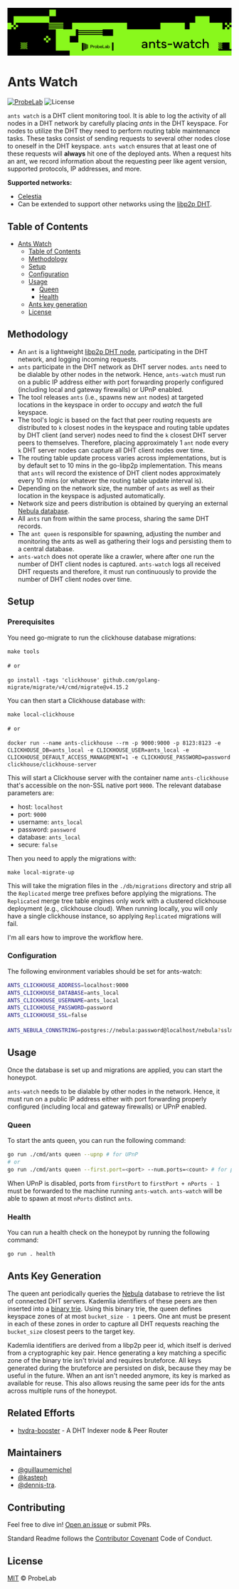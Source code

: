![Ants ProbeLab Logo](./resources/banner-ants-watch.svg)

# Ants Watch

[![ProbeLab](https://img.shields.io/badge/made%20by-ProbeLab-blue.svg)](https://probelab.io)
![License](https://img.shields.io/github/license/probe-lab/ants-watch)

`ants watch` is a DHT client monitoring tool. It is able to log the activity of all nodes in a DHT network by
carefully placing _ants_ in the DHT keyspace. For nodes to utilize the DHT they need to perform routing table maintenance tasks. 
These tasks consist of sending requests to several other nodes close to oneself in the DHT keyspace. `ants watch` ensures
that at least one of these requests will **always** hit one of the deployed ants. When a request hits an ant, we record information about the requesting peer like agent version,
supported protocols, IP addresses, and more.

**Supported networks:**

* [Celestia](https://celestia.org/)
* Can be extended to support other networks using the [libp2p DHT](https://github.com/libp2p/specs/tree/master/kad-dht).


## Table of Contents

- [Ants Watch](#ants-watch)
	- [Table of Contents](#table-of-contents)
	- [Methodology](#methodology)
	- [Setup](#setup)
	- [Configuration](#configuration)
	- [Usage](#usage)
		- [Queen](#queen)
		- [Health](#health)
	- [Ants key generation](#ants-key-generation)
	- [License](#license)


## Methodology

* An `ant` is a lightweight [libp2p DHT node](https://github.com/libp2p/go-libp2p-kad-dht), participating in the DHT network, and logging incoming requests.
* `ants` participate in the DHT network as DHT server nodes. `ants` need to be dialable by other nodes in the network. Hence, `ants-watch` must run on a public IP address either with port forwarding properly configured (including local and gateway firewalls) or UPnP enabled.
* The tool releases `ants` (i.e., spawns new `ant` nodes) at targeted locations in the keyspace in order to _occupy_ and _watch_ the full keyspace.
* The tool's logic is based on the fact that peer routing requests are distributed to `k` closest nodes in the keyspace and routing table updates by DHT client (and server) nodes need to find the `k` closest DHT server peers to themselves. Therefore, placing approximately 1 `ant` node every `k` DHT server nodes can capture all DHT client nodes over time.
* The routing table update process varies across implementations, but is by default set to 10 mins in the go-libp2p implementation. This means that `ants` will record the existence of DHT client nodes approximately every 10 mins (or whatever the routing table update interval is).
* Depending on the network size, the number of `ants` as well as their location in the keyspace is adjusted automatically.
* Network size and peers distribution is obtained by querying an external [Nebula database](https://github.com/dennis-tra/nebula).
* All `ants` run from within the same process, sharing the same DHT records.
* The `ant queen` is responsible for spawning, adjusting the number and monitoring the ants as well as gathering their logs and persisting them to a central database.
* `ants-watch` does not operate like a crawler, where after one run the number of DHT client nodes is captured. `ants-watch` logs all received DHT requests and therefore, it must run continuously to provide the number of DHT client nodes over time.


## Setup

### Prerequisites

You need go-migrate to run the clickhouse database migrations:

```shell
make tools

# or

go install -tags 'clickhouse' github.com/golang-migrate/migrate/v4/cmd/migrate@v4.15.2
```

You can then start a Clickhouse database with:

```shell
make local-clickhouse

# or

docker run --name ants-clickhouse --rm -p 9000:9000 -p 8123:8123 -e CLICKHOUSE_DB=ants_local -e CLICKHOUSE_USER=ants_local -e CLICKHOUSE_DEFAULT_ACCESS_MANAGEMENT=1 -e CLICKHOUSE_PASSWORD=password clickhouse/clickhouse-server
```

This will start a Clickhouse server with the container name `ants-clickhouse` that's accessible on the non-SSL native port `9000`. The relevant database parameters are:

* host: `localhost`
* port: `9000`
* username: `ants_local`
* password: `password`
* database: `ants_local`
* secure: `false`

Then you need to apply the migrations with:

```shell
make local-migrate-up
```

This will take the migration files in the `./db/migrations` directory and strip all the `Replicated` merge tree prefixes before applying the migrations.
The `Replicated` merge tree table engines only work with a clustered clickhouse deployment (e.g., clickhouse cloud). When
running locally, you will only have a single clickhouse instance, so applying `Replicated` migrations will fail.

I'm all ears how to improve the workflow here.

### Configuration

The following environment variables should be set for ants-watch:

```sh
ANTS_CLICKHOUSE_ADDRESS=localhost:9000
ANTS_CLICKHOUSE_DATABASE=ants_local
ANTS_CLICKHOUSE_USERNAME=ants_local
ANTS_CLICKHOUSE_PASSWORD=password
ANTS_CLICKHOUSE_SSL=false

ANTS_NEBULA_CONNSTRING=postgres://nebula:password@localhost/nebula?sslmode=disable # change with proper values for the datbase you want to use
```

## Usage

Once the database is set up and migrations are applied, you can start the honeypot.

`ants-watch` needs to be dialable by other nodes in the network. Hence, it must run on a public IP address either with port forwarding properly configured (including local and gateway firewalls) or UPnP enabled.

### Queen

To start the ants queen, you can run the following command:

```sh
go run ./cmd/ants queen --upnp # for UPnP
# or
go run ./cmd/ants queen --first.port=<port> --num.ports=<count> # for port forwarding
```

When UPnP is disabled, ports from `firstPort` to `firstPort + nPorts - 1` must be forwarded to the machine running `ants-watch`. `ants-watch` will be able to spawn at most `nPorts` distinct `ants`.

### Health

You can run a health check on the honeypot by running the following command:

```sh
go run . health
```

## Ants Key Generation

The queen ant periodically queries the [Nebula](https://github.com/dennis-tra/nebula) database to retrieve the list of connected DHT servers. Kademlia identifiers of these peers are then inserted into a [binary trie](https://github.com/guillaumemichel/py-binary-trie/). Using this binary trie, the queen defines keyspace zones of at most `bucket_size - 1` peers. One ant must be present in each of these zones in order to capture all DHT requests reaching the `bucket_size` closest peers to the target key.

Kademlia identifiers are derived from a libp2p peer id, which itself is derived from a cryptographic key pair. Hence generating a key matching a specific zone of the binary trie isn't trivial and requires bruteforce. All keys generated during the bruteforce are persisted on disk, because they may be useful in the future. When an ant isn't needed anymore, its key is marked as available for reuse. This also allows reusing the same peer ids for the ants across multiple runs of the honeypot.

## Related Efforts

- [hydra-booster](https://github.com/libp2p/hydra-booster) - A DHT Indexer node & Peer Router

## Maintainers

- [@guillaumemichel](https://github.com/guillaumemichel)
- [@kasteph](https://github.com/kasteph)
- [@dennis-tra](https://github.com/dennis-tra).

## Contributing

Feel free to dive in! [Open an issue](https://github.com/probe-lab/ants-watch/issues/new) or submit PRs.

Standard Readme follows the [Contributor Covenant](http://contributor-covenant.org/version/1/3/0/) Code of Conduct.

## License

[MIT](LICENSE) © ProbeLab
